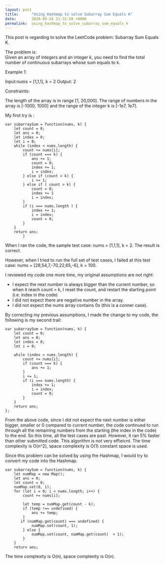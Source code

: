 ```yaml
---
layout: post
title:      "Using Hashmap to solve Subarray Sum Equals K"
date:       2020-05-24 21:31:50 +0000
permalink:  using_hashmap_to_solve_subarray_sum_equals_k
---
```




This post is regarding to solve the LeetCode problem: Subarray Sum Equals K.

The problem is:  
Given an array of integers and an integer k, you need to find the total number of continuous subarrays whose sum equals to k.

Example 1:

Input:nums = [1,1,1], k = 2
Output: 2
 

Constraints:

The length of the array is in range [1, 20,000].
The range of numbers in the array is [-1000, 1000] and the range of the integer k is [-1e7, 1e7].  

My first try is :

```
var subarraySum = function(nums, k) {
    let count = 0;
    let ans = 0;
    let index = 0; 
    let i = 0; 
    while (index < nums.length) {
        count += nums[i];
        if (count === k) {
            ans += 1;
            count = 0;
            index += 1;
            i = index;
        } else if (count < k) {
            i += 1;
        } else if ( count > k) {
            count = 0; 
            index += 1
            i = index;
        }
        if (i === nums.length ) {
            index += 1; 
            i = index;
            count = 0;
        }
    }
    return ans;
		}
```   

When I ran the code, the sample test case: nums = [1,1,1], k = 2.  The result is correct.

However, when I tried to run the full set of test cases, I failed at this test case:  nums = [28,54,7,-70,22,65,-6], k = 100.  

I reviewed my code one more time, my original assumptions are not right: 
* I expect the next number is always bigger than the current number, so when it reach count = k,  I  reset the count, and restart the starting point (i.e. index in the code)
* I did not expect there are negative number in the array.  
* I did not expect the nums array contains 0s (this is a conner case).   

By correcting my previous assumptions, I made the change to my code, the following is my second trail:

```
var subarraySum = function(nums, k) {
    let count = 0;
    let ans = 0;
    let index = 0; 
    let i = 0; 
    
    while (index < nums.length) {
        count += nums[i];
        if (count === k) {
            ans += 1;
        } 
        i += 1;
        if (i === nums.length) {
            index += 1;
            i = index;
            count = 0;
        }
    }
    return ans;
};
```  

From the above code, since I did not expect the next number is either bigger, smaller or 0 compared to current number, the code continued to run through all the remaining numbers from the starting (the index in the code) to the end. So this time, all the test cases are past. However, it ran 5% faster than other submitted code. This algorithm is not very effieicnt. The time complexity is O(n^2), space complexity  is O(1) constant space is used.   

Since this problem can be solved by using the Hashmap, I would try to convert my code into the Hashmap.  


```
var subarraySum = function(nums, k) {
    let numMap = new Map();
    let ans = 0;
    let count = 0;
    numMap.set(0, 1);
    for (let i = 0; i < nums.length; i++) {
        count += nums[i];

        let temp = numMap.get(count - k);
        if (temp !== undefined) {
            ans += temp;
        }
       if (numMap.get(count) === undefined) {
            numMap.set(count, 1);
        } else {
            numMap.set(count, numMap.get(count)  + 1);
        }
    }
    return ans;
```

The time complexity is O(n), space complexity is O(n).



